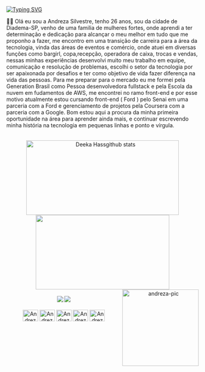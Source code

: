 
[![Typing SVG](https://readme-typing-svg.herokuapp.com/?color=D11C92&size=35&center=true&vCenter=true&width=1000&lines=Olá,+meu+nome+é+Andreza;Sejam+Bem-vindos!;Devenvolvedora+Full+Stack+:%29)](https://git.io/typing-svg)

 

<p>🕵‍♀ Olá eu sou a Andreza Silvestre, tenho 26 anos, sou da cidade de Diadema-SP, venho de uma familia de mulheres fortes, onde aprendi a ter determinação e dedicação para alcançar o meu melhor em tudo que me proponho a fazer, me encontro em uma transição de carreira para a área da tecnologia, vinda das áreas de eventos e comércio, onde atuei em diversas funções como bargirl, copa,recepção, operadora de caixa, trocas e vendas, nessas minhas experiências desenvolvi muito meu trabalho em equipe, comunicação e resolução de problemas, escolhi o setor da tecnologia por ser apaixonada por desafios e ter como objetivo de vida fazer diferença na vida das pessoas. 
  Para me preparar para o mercado eu me formei pela Generation Brasil como Pessoa desenvolvedora fullstack e pela Escola da nuvem em fudamentos de AWS, me encontrei no ramo front-end e por esse motivo atualmente estou cursando front-end ( Ford <ENTER> ) pelo Senai em uma parceria com a Ford e gerenciamento de projetos pela Coursera com a parceria com a Google. Bom estou aqui a procura da minha primeira oportunidade na área para aprender ainda mais, e continuar escrevendo minha história na tecnologia em pequenas linhas e ponto e vírgula. </p>
<br>
<div align="center">
  <img width="400px" height="195px" src="https://github-readme-stats.vercel.app/api?username=deekahass&show_icons=true&count_private=true&hide_border=true&theme=radical" alt="Deeka Hassgithub stats" /> 
  <img width="350px" height="195px" src="https://github-readme-stats.vercel.app/api/top-langs/?username=deekahass&layout=compact&hide_border=true&theme=radical" /> 
    <img align="right" alt="andreza-pic" height="200";" src="https://cdn.discordapp.com/attachments/1073633125239902280/1090427422572286132/download20230302210804.png">
</div>
<br>

<div align="center">
  <a href="https://www.linkedin.com/in/andreza-silvestre/" target="_blank"><img src="https://img.shields.io/badge/LinkedIn-C71585?style=for-the-badge&logo=linkedin&logoColor=white" target="_blank"></a>
       <a href="CTT.Andreza.Silvestre@outlook.com" target="_blank"><img src="https://img.shields.io/badge/Microsoft_Outlook-C71585?style=for-the-badge&logo=microsoft-outlook&logoColor=white" target="_blank"></a>

<div style="display: inline_block" align="center"><br>
  <img align="center" alt="Andreza-Java" height="30" width="40" src="https://cdn.jsdelivr.net/gh/devicons/devicon/icons/java/java-original.svg" />
  <img align="center" alt="Andreza-HTML5" height="30" width="40" src="https://cdn.jsdelivr.net/gh/devicons/devicon/icons/html5/html5-original.svg" />
  <img align="center" alt="Andreza-CSS3" height="30" width="40" src="https://cdn.jsdelivr.net/gh/devicons/devicon/icons/css3/css3-original.svg" />
  <img align="center" alt="Andreza-MySQL" height="30" width="40" src="https://cdn.jsdelivr.net/gh/devicons/devicon/icons/mysql/mysql-original.svg" />
  <img align="center" alt="Andreza-Spring" height="30" width="40" src="https://cdn.jsdelivr.net/gh/devicons/devicon/icons/spring/spring-original.svg" />
